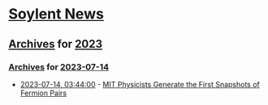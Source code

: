 # [Soylent News](../../../README.md)

## [Archives](../../index.md) for [2023](../index.md)

### [Archives](../../index.md) for [2023-07-14](index.md)

* [2023-07-14, 03:44:00](https://soylentnews.org/article.pl?sid=23/07/13/044210&from=rss) - [MIT Physicists Generate the First Snapshots of Fermion Pairs](https://soylentnews.org/article.pl?sid=23/07/13/044210&from=rss)
